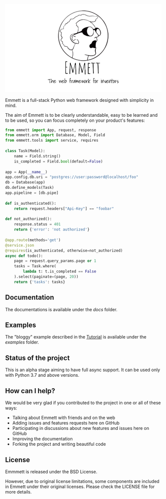 ![Emmett](./logo/logo-bw-xb-xl.png)

Emmett is a full-stack Python web framework designed with simplicity in mind.

The aim of Emmett is to be clearly understandable, easy to be learned and to be 
used, so you can focus completely on your product's features:

```python
from emmett import App, request, response
from emmett.orm import Database, Model, Field
from emmett.tools import service, requires

class Task(Model):
    name = Field.string()
    is_completed = Field.bool(default=False)

app = App(__name__)
app.config.db.uri = "postgres://user:password@localhost/foo"
db = Database(app)
db.define_models(Task)
app.pipeline = [db.pipe]

def is_authenticated():
    return request.headers["Api-Key"] == "foobar"
    
def not_authorized():
    response.status = 401
    return {'error': 'not authorized'}

@app.route(methods='get')
@service.json
@requires(is_authenticated, otherwise=not_authorized)
async def todo():
    page = request.query_params.page or 1
    tasks = Task.where(
        lambda t: t.is_completed == False
    ).select(paginate=(page, 20))
    return {'tasks': tasks}
```

## Documentation

The documentations is available under the *docs* folder.

## Examples

The "bloggy" example described in the [Tutorial](http://weppy.org/docs/latest/tutorial) is available under the *examples* folder. 

## Status of the project

This is an alpha stage aiming to have full async support. It can be used only with Python 3.7 and above versions.

## How can I help?

We would be very glad if you contributed to the project in one or all of these ways:

* Talking about Emmett with friends and on the web
* Adding issues and features requests here on GitHub
* Participating in discussions about new features and issues here on GitHub
* Improving the documentation
* Forking the project and writing beautiful code

## License

Emmmett is released under the BSD License.

However, due to original license limitations, some components are included 
in Emmett under their original licenses. Please check the LICENSE file for 
more details.

